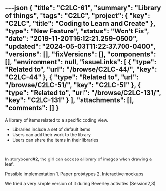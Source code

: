 ---json
{
  "title": "C2LC-61",
  "summary": "Library of things",
  "tags": "C2LC",
  "project": {
    "key": "C2LC",
    "title": "Coding to Learn and Create"
  },
  "type": "New Feature",
  "status": "Won't Fix",
  "date": "2019-11-20T16:12:21.259-0500",
  "updated": "2024-05-03T11:22:37.700-0400",
  "versions": [],
  "fixVersions": [],
  "components": [],
  "environment": null,
  "issueLinks": [
    {
      "type": "Related to",
      "url": "/browse/C2LC-44/",
      "key": "C2LC-44"
    },
    {
      "type": "Related to",
      "url": "/browse/C2LC-51/",
      "key": "C2LC-51"
    },
    {
      "type": "Related to",
      "url": "/browse/C2LC-131/",
      "key": "C2LC-131"
    }
  ],
  "attachments": [],
  "comments": []
}
---
A library of items related to a specific coding view.&#x20;

* Libraries include a set of default items&#x20;
* Users can add their work to the library&#x20;
* Users can share the items in their libraries

 

In storyboard#2, the girl can access a library of images when drawing a leaf.&#x20;

Possible implementation 1. Paper prototypes 2. Interactive mockups

We tried a very simple version of it during Beverley activities (Session2,3)

        